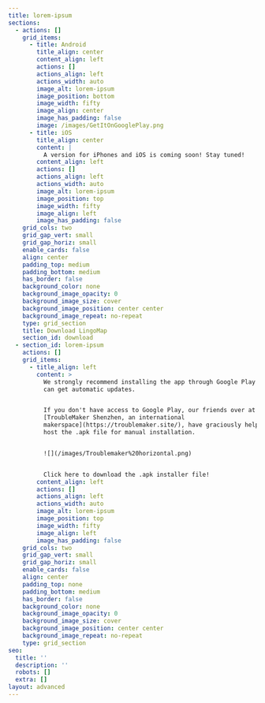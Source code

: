 ```yaml
---
title: lorem-ipsum
sections:
  - actions: []
    grid_items:
      - title: Android
        title_align: center
        content_align: left
        actions: []
        actions_align: left
        actions_width: auto
        image_alt: lorem-ipsum
        image_position: bottom
        image_width: fifty
        image_align: center
        image_has_padding: false
        image: /images/GetItOnGooglePlay.png
      - title: iOS
        title_align: center
        content: |
          A version for iPhones and iOS is coming soon! Stay tuned!
        content_align: left
        actions: []
        actions_align: left
        actions_width: auto
        image_alt: lorem-ipsum
        image_position: top
        image_width: fifty
        image_align: left
        image_has_padding: false
    grid_cols: two
    grid_gap_vert: small
    grid_gap_horiz: small
    enable_cards: false
    align: center
    padding_top: medium
    padding_bottom: medium
    has_border: false
    background_color: none
    background_image_opacity: 0
    background_image_size: cover
    background_image_position: center center
    background_image_repeat: no-repeat
    type: grid_section
    title: Download LingoMap
    section_id: download
  - section_id: lorem-ipsum
    actions: []
    grid_items:
      - title_align: left
        content: >
          We strongly recommend installing the app through Google Play so you
          can get automatic updates. 


          If you don't have access to Google Play, our friends over at
          [TroubleMaker Shenzhen, an international
          makerspace](https://troublemaker.site/), have graciously helped us to
          host the .apk file for manual installation.


          ![](/images/Troublemaker%20horizontal.png)


          Click here to download the .apk installer file!
        content_align: left
        actions: []
        actions_align: left
        actions_width: auto
        image_alt: lorem-ipsum
        image_position: top
        image_width: fifty
        image_align: left
        image_has_padding: false
    grid_cols: two
    grid_gap_vert: small
    grid_gap_horiz: small
    enable_cards: false
    align: center
    padding_top: none
    padding_bottom: medium
    has_border: false
    background_color: none
    background_image_opacity: 0
    background_image_size: cover
    background_image_position: center center
    background_image_repeat: no-repeat
    type: grid_section
seo:
  title: ''
  description: ''
  robots: []
  extra: []
layout: advanced
---
```

